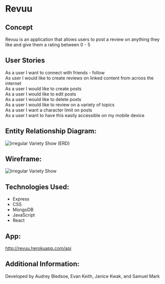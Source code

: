 # Revuu

## Concept

Revuu is an application that allows users to post a review on anything they like and give them a rating between 0 - 5

## User Stories

As a user I want to connect with friends - follow </br>
As  user I would like to create reviews on linked content from acroos the internet </br>
As a user I would like to create posts </br>
As a user I would like to edit posts </br>
As a user I would like to delete posts </br>
As a user I would like to review on a variety of topics </br>
As a user I want a character limit on posts </br>
As a user I want to have this easily accessible on my mobile device </br>

## Entity Relationship Diagram:
![Irregular Variety Show (ERD)](https://user-images.githubusercontent.com/93102224/158083712-77ffb69e-bd88-44eb-86d2-572b19ae71a6.png)

## Wireframe:
![Irregular Variety Show](https://user-images.githubusercontent.com/93102224/158083792-fe3e388e-b837-4717-b338-867af6c8d57b.png)

## Technologies Used:
- Express
- CSS
- MongoDB
- JavaScript
- React

## App:
http://revuu.herokuapp.com/api

## Additional Information:
Developed by Audrey Bledsoe, Evan Keith, Janice Kwak, and Samuel Mark
